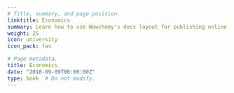 ```yaml
---
# Title, summary, and page position.
linktitle: Economics
summary: Learn how to use Wowchemy's docs layout for publishing online courses, software documentation, and tutorials.
weight: 25
icon: university
icon_pack: fas

# Page metadata.
title: Economics
date: "2018-09-09T00:00:00Z"
type: book  # Do not modify.
---
```


